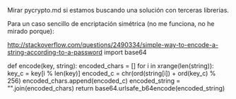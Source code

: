 Mirar pycrypto.md si estamos buscando una solución con terceras librerias.

Para un caso sencillo de encriptación simétrica (no me funciona, no he mirado porque):

http://stackoverflow.com/questions/2490334/simple-way-to-encode-a-string-according-to-a-password
import base64

def encode(key, string):
    encoded_chars = []
    for i in xrange(len(string)):
        key_c = key[i % len(key)]
        encoded_c = chr(ord(string[i]) + ord(key_c) % 256)
        encoded_chars.append(encoded_c)
    encoded_string = "".join(encoded_chars)
    return base64.urlsafe_b64encode(encoded_string)
